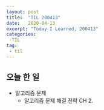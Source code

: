 ```yaml
---
layout: post
title:  "TIL 200413"
date:   2020-04-13
excerpt: "Today I Learned, 200413"
categories: 
 -TIL
tag:
 - til
---
```

## 오늘 한 일

* 알고리즘 문제
    * 알고리즘 문제 해결 전략 CH 2.
